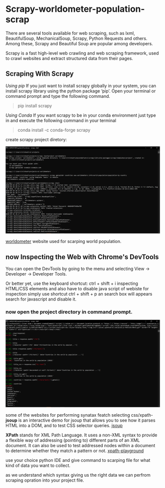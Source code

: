 # Scrapy-worldometer-population-scrap

There are several tools available for web scraping, such as lxml, BeautifulSoup, MechanicalSoup, Scrapy, Python Requests and others. Among these, Scrapy and Beautiful Soup are popular among developers.

Scrapy is a fast high-level web crawling and web scraping framework, used to crawl websites and extract structured data from their pages.
## Scraping With Scrapy

*Using pip*
If you just want to install scrapy globally in your system, you can install scrapy library using the python package ‘pip’. Open your terminal or command prompt and type the following command.

> pip install scrapy

*Using Conda*
If you want scrapy to be in your conda environment just type in and execute the following command in your terminal

> conda install -c conda-forge scrapy

create scrapy project diretory:

![setup image](https://raw.githubusercontent.com/Trinkesh/scrapy-worldometer-population-scrap/master/scrapy%20setup.png)

[worldometer](https://www.worldometers.info/world-population/population-by-country/) website used for scarping world population.

## now Inspecting the Web with Chrome's DevTools
You can open the DevTools by going to the menu and selecting View -> Developer -> Developer Tools.

Or better yet, use the keyboard shortcut: ctrl + shift + i
inspecting HTML/CSS elements 
and also have to disable java script of webiste for inspection simply use shortcut ctrl + shift + p an search box will appears search for javascript and disable it.

### now open the project directory in command prompt.
![fatch](https://raw.githubusercontent.com/Trinkesh/scrapy-worldometer-population-scrap/master/scrapy%20shell.png)

some of the websites for performing synatax featch selecting css/xpath-
**jsoup** is an interactive demo for jsoup that allows you to see how it parses HTML into a DOM, and to test CSS selector queries.
[jsoup](https://try.jsoup.org/)

**XPath** stands for XML Path Language. It uses a non-XML syntax to provide a flexible way of addressing (pointing to) different parts of an XML document.
It can also be used to test addressed nodes within a document to determine whether they match a pattern or not. 
[xpath-playground](https://scrapinghub.github.io/xpath-playground/)

use your choice python IDE and give command to scarping file for what kind of data you want to collect. 

as we understand which syntax giving us the right data we can perfrom scraping opration into your project file.

